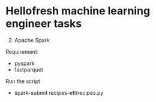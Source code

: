 # Hellofresh machine learning engineer tasks

2. Apache Spark

Requirement:

* pyspark
* fastparquet

Run the script

* spark-submit recipes-etl/recipes.py